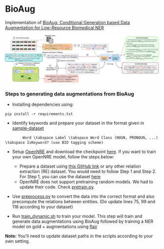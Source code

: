 # BioAug
Implementation of [BioAug: Conditional Generation based Data Augmentation for Low-Resource Biomedical NER](https://arxiv.org/abs/2305.10647)

![Proposed Methodology](./assets/bioaug.jpeg)

### Steps to generating data augmentations from BioAug

* Installing dependencies using:
```
pip install -r requirements.txt
```

* Identify keywords and prepare your dataset in the format given in [sample-dataset](./sample-dataset/)

```
        Word \tabspace Label \tabspace Word Class (NOUN, PRONOUN, ...) \tabspace IsKeyword? (use BIO tagging scheme)
```

* Setup [OpenNRE](https://github.com/thunlp/OpenNRE) and download the checkpoint [here](https://drive.google.com/file/d/1crS7O0FZvBWTF_XZNba3Kt2nVxHao8po/view?usp=sharing). If you want to train your own OpenNRE model, follow the steps below:
    * Prepare a dataset using [this GitHub link](https://github.com/IBM/aihn-ucsd/tree/master/amil) or any other relation extraction (RE) dataset. You would need to follow Step 1 and Step 2. For Step 1, you can use the dataset [here](https://drive.google.com/file/d/1toip1QMx4FkYBqk6fgXnZllTjIjbP1RO/view?usp=sharing)
    * OpenNRE does not support pretraining random models. We had to update their code. Check [pretrain.py](./assets/pretrain.py).

* Use [preprocess.py](preprocess.py) to convert the data into the correct format and also precompute the relations between entities. (Do update lines 75, 99 and 118 according to your dataset)

* Run [train_dynamic.sh](./script/train_dynamic.sh) to train your model. This step will train and generate data augmentations using BioAug followed by training a NER model on gold + augmentations using [flair](https://github.com/flairNLP/flair)

<b>Note:</b> You'll need to update dataset paths in the scripts according to your own setting.
